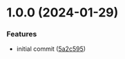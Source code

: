 # 1.0.0 (2024-01-29)


### Features

* initial commit ([5a2c595](https://github.com/dasprid/mikro-orm-js-joda/commit/5a2c595b63bb3a8a7ec913eb61aa9a101974a722))
